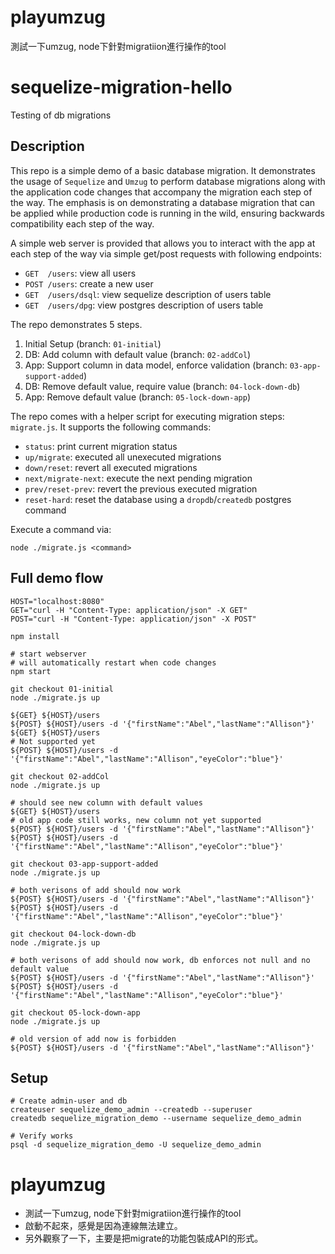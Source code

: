 # playumzug
測試一下umzug, node下針對migratiion進行操作的tool
# sequelize-migration-hello
Testing of db migrations

## Description

This repo is a simple demo of a basic database migration.  It demonstrates the usage of
`Sequelize` and `Umzug` to perform database migrations along with the application code
changes that accompany the migration each step of the way.  The emphasis is on demonstrating
a database migration that can be applied while production code is running in the wild,
ensuring backwards compatibility each step of the way.

A simple web server is provided that allows you to interact with the app at each step
of the way via simple get/post requests with following endpoints:

- `GET  /users`: view all users
- `POST /users`: create a new user
- `GET  /users/dsql`: view sequelize description of users table
- `GET  /users/dpg`: view postgres description of users table

The repo demonstrates 5 steps.

1. Initial Setup (branch: `01-initial`)
2. DB: Add column with default value (branch: `02-addCol`)
3. App: Support column in data model, enforce validation (branch: `03-app-support-added`)
4. DB: Remove default value, require value (branch: `04-lock-down-db`)
5. App: Remove default value (branch: `05-lock-down-app`)

The repo comes with a helper script for executing migration steps: `migrate.js`.  It
supports the following commands:

- `status`: print current migration status
- `up/migrate`: executed all unexecuted migrations
- `down/reset`: revert all executed migrations
- `next/migrate-next`: execute the next pending migration
- `prev/reset-prev`: revert the previous executed migration
- `reset-hard`: reset the database using a `dropdb`/`createdb` postgres command

Execute a command via:

```shell
node ./migrate.js <command>
```

## Full demo flow

```shell
HOST="localhost:8080"
GET="curl -H "Content-Type: application/json" -X GET"
POST="curl -H "Content-Type: application/json" -X POST"

npm install

# start webserver
# will automatically restart when code changes
npm start

git checkout 01-initial
node ./migrate.js up

${GET} ${HOST}/users
${POST} ${HOST}/users -d '{"firstName":"Abel","lastName":"Allison"}'
${GET} ${HOST}/users
# Not supported yet
${POST} ${HOST}/users -d '{"firstName":"Abel","lastName":"Allison","eyeColor":"blue"}'

git checkout 02-addCol
node ./migrate.js up

# should see new column with default values
${GET} ${HOST}/users
# old app code still works, new column not yet supported
${POST} ${HOST}/users -d '{"firstName":"Abel","lastName":"Allison"}'
${POST} ${HOST}/users -d '{"firstName":"Abel","lastName":"Allison","eyeColor":"blue"}'

git checkout 03-app-support-added
node ./migrate.js up

# both verisons of add should now work
${POST} ${HOST}/users -d '{"firstName":"Abel","lastName":"Allison"}'
${POST} ${HOST}/users -d '{"firstName":"Abel","lastName":"Allison","eyeColor":"blue"}'

git checkout 04-lock-down-db
node ./migrate.js up

# both verisons of add should now work, db enforces not null and no default value
${POST} ${HOST}/users -d '{"firstName":"Abel","lastName":"Allison"}'
${POST} ${HOST}/users -d '{"firstName":"Abel","lastName":"Allison","eyeColor":"blue"}'

git checkout 05-lock-down-app
node ./migrate.js up

# old version of add now is forbidden
${POST} ${HOST}/users -d '{"firstName":"Abel","lastName":"Allison"}'
```

## Setup

```shell
# Create admin-user and db
createuser sequelize_demo_admin --createdb --superuser
createdb sequelize_migration_demo --username sequelize_demo_admin

# Verify works
psql -d sequelize_migration_demo -U sequelize_demo_admin
```
# playumzug
* 測試一下umzug, node下針對migratiion進行操作的tool
* 啟動不起來，感覺是因為連線無法建立。
* 另外觀察了一下，主要是把migrate的功能包裝成API的形式。
